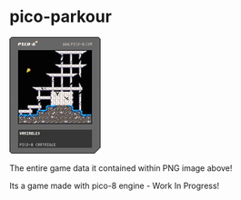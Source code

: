 # pico-parkour

![cart](raiot.p8.png "width=200px")

The entire game data it contained within PNG image above!

Its a game made with pico-8 engine - Work In Progress!
